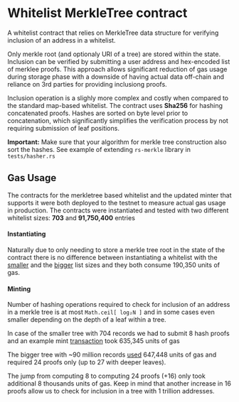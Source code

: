 # Whitelist MerkleTree contract

A whitelist contract that relies on MerkleTree data structure for verifying inclusion of an address in a whitelist. 

Only merkle root (and optionaly URI of a tree) are stored within the state. Inclusion can be verified by submitting a user address and hex-encoded list of merklee proofs. This approach allows significant reduction of gas usage during storage phase with a downside of having actual data off-chain and reliance on 3rd parties for providing inclusiong proofs. 

Inclusion operation is a slighly more complex and costly when compared to the standard map-based whitelist. The contract uses **Sha256** for hashing concatenated proofs. Hashes are sorted on byte level prior to concatenation, which significantly simplifies the verification process by not requiring submission of leaf positions. 

**Important:** Make sure that your algorithm for merkle tree construction also sort the hashes. See example of extending `rs-merkle` library in `tests/hasher.rs`

## Gas Usage

The contracts for the merkletree based whitelist and the updated minter that supports it were both deployed to the testnet to measure actual gas usage in production. The contracts were instantiated and tested with two different whitelist sizes: **703** and **91,750,400** entries

#### Instantiating
Naturally due to only needing to store a merkle tree root in the state of the contract there is no  difference between instantiating a whitelist with the [smaller](https://testnet-explorer.publicawesome.dev/stargaze/tx/07BB768915A24C17C12982D3FE34ADF0453AA9231961197A8B4E5E228D5C6B54) and the [bigger](https://testnet-explorer.publicawesome.dev/stargaze/tx/14E2DFB03AFB2A711A6AF601FA43FAEADFC8D0BA8581DD9E02EEFFB582E8AFB7) list sizes and they both consume 190,350 units of gas.

#### Minting

Number of hashing operations required to check for inclusion of an address in a merkle tree is at most `Math.ceil[ log₂N ]` and in some cases even smaller depending on the depth of a leaf within a tree.

In case of the smaller tree with 704 records we had to submit 8 hash proofs and an example mint [transaction](https://testnet-explorer.publicawesome.dev/stargaze/tx/8692581537939E09BF5D81594B078436D4224F0944B515A421F096CEE480ECA9) took 635,345 units of gas

The bigger tree with ~90 million records [used](https://testnet-explorer.publicawesome.dev/stargaze/tx/670A76A64F0A64FB1A5077DADDB6C326A9A64B66999215345C47BA3F03265811) 647,448 units of gas and required 24 proofs only (up to 27 with deeper leaves).

The jump from computing 8 to computing 24 proofs (+16) only took additional 8 thousands units of gas. Keep in mind that another increase in 16 proofs allow us to check for inclusion in a tree with 1 trillion addresses.
